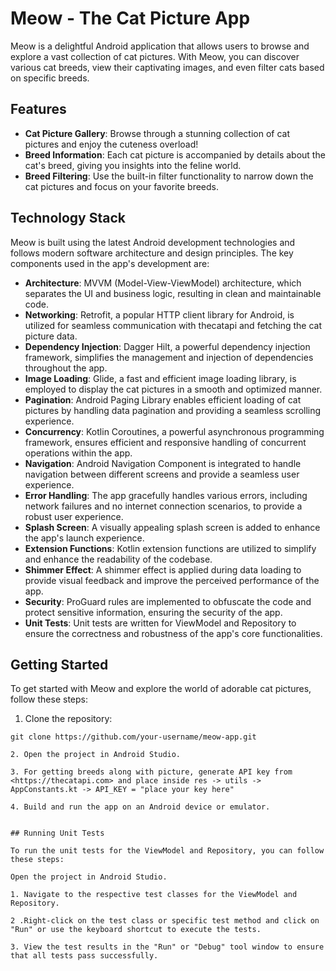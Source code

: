 # Meow - The Cat Picture App

Meow is a delightful Android application that allows users to browse and explore a vast collection of cat pictures. With Meow, you can discover various cat breeds, view their captivating images, and even filter cats based on specific breeds.

## Features

- **Cat Picture Gallery**: Browse through a stunning collection of cat pictures and enjoy the cuteness overload!
- **Breed Information**: Each cat picture is accompanied by details about the cat's breed, giving you insights into the feline world.
- **Breed Filtering**: Use the built-in filter functionality to narrow down the cat pictures and focus on your favorite breeds.

## Technology Stack

Meow is built using the latest Android development technologies and follows modern software architecture and design principles. The key components used in the app's development are:

- **Architecture**: MVVM (Model-View-ViewModel) architecture, which separates the UI and business logic, resulting in clean and maintainable code.
- **Networking**: Retrofit, a popular HTTP client library for Android, is utilized for seamless communication with thecatapi and fetching the cat picture data.
- **Dependency Injection**: Dagger Hilt, a powerful dependency injection framework, simplifies the management and injection of dependencies throughout the app.
- **Image Loading**: Glide, a fast and efficient image loading library, is employed to display the cat pictures in a smooth and optimized manner.
- **Pagination**: Android Paging Library enables efficient loading of cat pictures by handling data pagination and providing a seamless scrolling experience.
- **Concurrency**: Kotlin Coroutines, a powerful asynchronous programming framework, ensures efficient and responsive handling of concurrent operations within the app.
- **Navigation**: Android Navigation Component is integrated to handle navigation between different screens and provide a seamless user experience.
- **Error Handling**: The app gracefully handles various errors, including network failures and no internet connection scenarios, to provide a robust user experience.
- **Splash Screen**: A visually appealing splash screen is added to enhance the app's launch experience.
- **Extension Functions**: Kotlin extension functions are utilized to simplify and enhance the readability of the codebase.
- **Shimmer Effect**: A shimmer effect is applied during data loading to provide visual feedback and improve the perceived performance of the app.
- **Security**: ProGuard rules are implemented to obfuscate the code and protect sensitive information, ensuring the security of the app.
- **Unit Tests**: Unit tests are written for ViewModel and Repository to ensure the correctness and robustness of the app's core functionalities.

## Getting Started

To get started with Meow and explore the world of adorable cat pictures, follow these steps:

1. Clone the repository:

```shell
git clone https://github.com/your-username/meow-app.git

2. Open the project in Android Studio.

3. For getting breeds along with picture, generate API key from <https://thecatapi.com> and place inside res -> utils -> AppConstants.kt -> API_KEY = "place your key here"
    
4. Build and run the app on an Android device or emulator.


## Running Unit Tests

To run the unit tests for the ViewModel and Repository, you can follow these steps:

Open the project in Android Studio.

1. Navigate to the respective test classes for the ViewModel and Repository.

2 .Right-click on the test class or specific test method and click on "Run" or use the keyboard shortcut to execute the tests.

3. View the test results in the "Run" or "Debug" tool window to ensure that all tests pass successfully.
